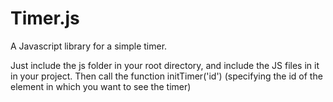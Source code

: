 # Timer.js
A Javascript library for a simple timer.

Just include the js folder in your root directory, and include the JS files in it in your project.
Then call the function initTimer('id') (specifying the id of the element in which you want to see the timer)
